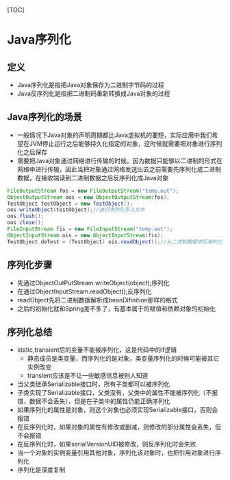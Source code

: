 [TOC]

# Java序列化

## 定义

* Java序列化是指把Java对象保存为二进制字节码的过程
* Java反序列化是指把二进制码重新转换成Java对象的过程



## Java序列化的场景

* 一般情况下Java对象的声明周期都比Java虚拟机的要短，实际应用中我们希望在JVM停止运行之后能够持久化指定的对象，这时候就需要把对象进行序列化之后保存 
* 需要把Java对象通过网络进行传输的时候。因为数据只能够以二进制的形式在网络中进行传输，因此当把对象通过网络发送出去之前需要先序列化成二进制数据，在接收端读到二进制数据之后反序列化成Java对象 

```java
FileOutputStream fos = new FileOutputStream("temp.out");
ObjectOutputStream oos = new ObjectOutputStream(fos);
TestObject testObject = new TestObject();
oos.writeObject(testObject);//进行序列化写入文件
oos.flush();
oos.close();
FileInputStream fis = new FileInputStream("temp.out");
ObjectInputStream ois = new ObjectInputStream(fis);
TestObject deTest = (TestObject) ois.readObject();//从二进制数据中反序列化
```



## 序列化步骤

* 先通过ObjectOutPutStream.writeObject(object);序列化
* 在通过ObjectInputStream.readObject();反序列化
* readObject先将二进制数据解析成beanDifinition那样的格式
* 之后的初始化就和Spring差不多了，有基本属于的赋值和依赖对象的初始化



## 序列化总结

* static,transient后的变量不能被序列化，这是代码中的if逻辑
  * 静态成员是类变量，而序列化的是对象，类变量序列化的时候可能被其它实例改变
  * transient应该是不让一些敏感信息被别人知道
* 当父类继承Serializable接口时，所有子类都可以被序列化 
* 子类实现了Serializable接口，父类没有，父类中的属性不能被序列化（不报错，数据不会丢失），但是在子类中的属性仍能正确序列化
* 如果序列化的属性是对象，则这个对象也必须实现Serializable接口，否则会报错 
* 在反序列化时，如果对象的属性有修改或删减，则修改的部分属性会丢失，但不会报错 
* 在反序列化时，如果serialVersionUID被修改，则反序列化时会失败
* 当一个对象的实例变量引用其他对象，序列化该对象时，也把引用对象进行序列化
* 序列化是深度复制